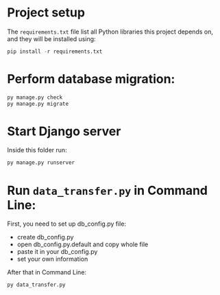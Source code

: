 # Project setup
The `requirements.txt` file list all Python libraries this project depends on, and they will be installed using:

```python
pip install -r requirements.txt
```

# Perform database migration:
```python
py manage.py check
py manage.py migrate
```

# Start Django server
Inside this folder run:

```python
py manage.py runserver
```

# Run `data_transfer.py` in Command Line:
First, you need to set up db_config.py file:
  - create db_config.py
  - open db_config.py.default and copy whole file
  - paste it in your db_config.py
  - set your own information

After that in Command Line:
```python
py data_transfer.py
```
